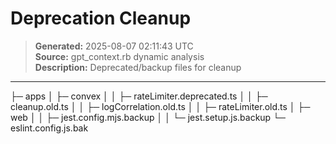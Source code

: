 # Deprecation Cleanup

> **Generated:** 2025-08-07 02:11:43 UTC  
> **Source:** gpt_context.rb dynamic analysis  
> **Description:** Deprecated/backup files for cleanup

---

├─ apps
│ ├─ convex
│ │ ├─ rateLimiter.deprecated.ts
│ │ ├─ cleanup.old.ts
│ │ ├─ logCorrelation.old.ts
│ │ ├─ rateLimiter.old.ts
│ ├─ web
│ │ ├─ jest.config.mjs.backup
│ │ └─ jest.setup.js.backup
└─ eslint.config.js.bak
